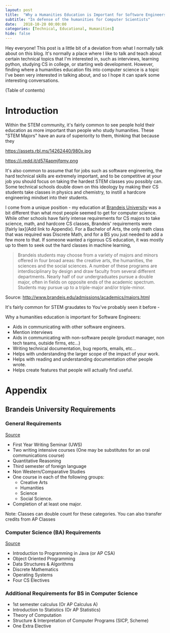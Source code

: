 ```yaml
---
layout: post
title:  "Why a Humanities Education is Important for Software Engineers"
subtitle: "In defense of the humanities for Computer Scientists"
date:   2018-10-20 00:00:00
categories: [Technical, Educational, Humanities]
hide: false
---
```



Hey everyone! This post is a little bit of a deviation from what I normally talk about on this blog. It's normally a place where I like to talk and teach about certain technical topics that I'm interested in, such as interviews, learning python, studying CS in college, or starting web development. However, finding where a humanities education fits into computer science  is a topic I've been very interested in talking about, and so I hope it can spark some interesting conversations.

(Table of contents)

# Introduction

Within the STEM community, it's fairly common to see people hold their education as more important than people who study humanities. These "STEM Majors" have an aura of superiority to them, thinking that because they

https://assets.rbl.ms/14262440/980x.jpg

https://i.redd.it/d574apmjfqmy.png


It's also common to assume that for jobs such as software engineering, the hard technical skills are extremely important, and to be competitive at your job you should focus on taking the hardest STEM classes you possibly can. Some technical schools double down on this ideology by making their CS students take classes in physics and chemistry, to instill a hardcore engineering mindset into their students.

I come from a unique position - my education at [Brandeis University](http://cs.brandeis.edu) was a bit different than what most people seemed to get for computer science. While other schools have fairly intense requirements for CS majors to take science, math, and hardcore CS classes, Brandeis' requirements were [fairly lax](Add link to Appendix). For a Bachelor of Arts, the only math class that was required was Discrete Math, and for a BS you just needed to add a few more to that. If someone wanted a rigorous CS education, it was mostly up to them to seek out the hard classes in machine learning, 

> Brandeis students may choose from a variety of majors and minors offered in four broad areas: the creative arts, the humanities, the sciences and the social sciences. A number of these programs are interdisciplinary by design and draw faculty from several different departments. Nearly half of our undergraduates pursue a double major, often in fields on opposite ends of the academic spectrum. Students may pursue up to a triple-major and/or triple-minor.

Source: http://www.brandeis.edu/admissions/academics/majors.html


It's fairly common for STEM graudates to
You've probably seen it before -  


Why a humanities education is important for Software Engineers:

- Aids in communicating with other software engineers.
 - Mention interviews
- Aids in communicating with non-software people (product manager, non tech teams, outside firms, etc...)
- Writing technical documentation, bug reports, emails, etc...
- Helps with understanding the larger scope of the impact of your work.
- Helps with reading and understanding documentation other people wrote.
- Helps create features that people will actually find useful.


# Appendix

## Brandeis University Requirements

### General Requirements

[Source](https://www.brandeis.edu/registrar/bulletin/provisional/req-ugrd/distribution.html)

* First Year Writing Seminar (UWS)
* Two writing intensive courses (One may be substitutes for an oral communications course)
* Quantitative Reasoning
* Third semester of foreign language
* Non Western/Comparative Studies
* One course in each of the following groups:
  * Creative Arts
  * Humanities
  * Science
  * Social Science.
* Completion of at least one major.

Note: Classes can double count for these categories. You can also transfer credits from AP Classes

### Computer Science (BA) Requirements

[Source](http://www.brandeis.edu/computer-science/undergraduate/major.html)

* Introduction to Programming in Java (or AP CSA)
* Object Oriented Programming
* Data Structures & Algorithms
* Discrete Mathematics
* Operating Systems
* Four CS Electives

### Additional Requirements for BS in Computer Science

* 1st semester calculus (Or AP Calculus A)
* Introduction to Statistics (Or AP Statistics)
* Theory of Computation
* Structure & Interpretation of Computer Programs (SICP, Scheme)
* One Extra Elective

